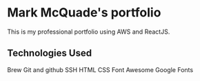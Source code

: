 # Mark McQuade's portfolio

This is my professional portfolio using AWS and ReactJS.

## Technologies Used

Brew
Git and github
SSH
HTML
CSS
Font Awesome
Google Fonts
